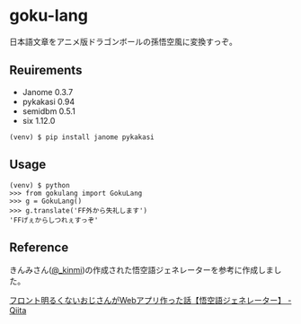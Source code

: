 # goku-lang

日本語文章をアニメ版ドラゴンボールの孫悟空風に変換すっぞ。

## Reuirements

- Janome 0.3.7
- pykakasi 0.94
- semidbm 0.5.1
- six 1.12.0

```
(venv) $ pip install janome pykakasi
```

## Usage

```
(venv) $ python
>>> from gokulang import GokuLang
>>> g = GokuLang()
>>> g.translate('FF外から失礼します')
'FFげぇからしつれぇすっぞ'
```

## Reference

きんみさん([@_kinmi](https://twitter.com/_kinmi))の作成された悟空語ジェネレーターを参考に作成しました。

[フロント明るくないおじさんがWebアプリ作った話【悟空語ジェネレーター】 - Qiita](https://qiita.com/kinmi/items/c66aa98718acad84621b)